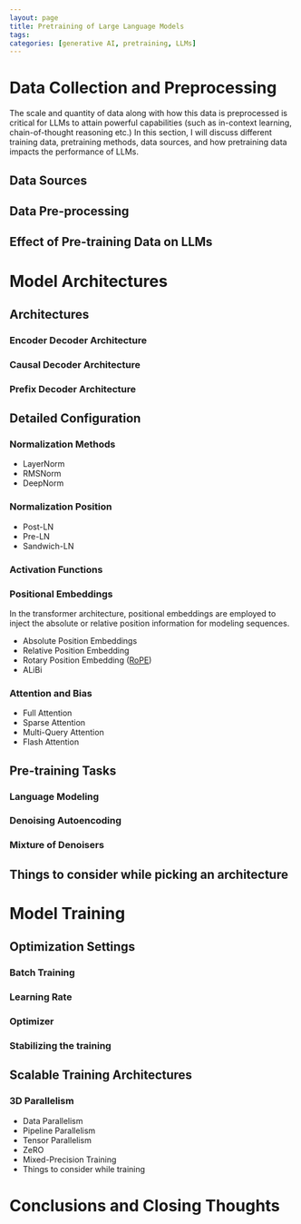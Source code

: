 ```yaml
---
layout: page
title: Pretraining of Large Language Models 
tags:  
categories: [generative AI, pretraining, LLMs]
---
```


# Data Collection and Preprocessing
The scale and quantity of data along with how this data is preprocessed is critical for LLMs to attain powerful capabilities (such as in-context learning, chain-of-thought reasoning etc.) In this section, I will discuss different training data, pretraining methods, data sources, and how pretraining data impacts the performance of LLMs. 

## Data Sources
## Data Pre-processing
## Effect of Pre-training Data on LLMs

# Model Architectures
## Architectures
### Encoder Decoder Architecture
### Causal Decoder Architecture
### Prefix Decoder Architecture
## Detailed Configuration
### Normalization Methods
- LayerNorm
- RMSNorm
- DeepNorm
### Normalization Position
- Post-LN
- Pre-LN
- Sandwich-LN
### Activation Functions
### Positional Embeddings
In the transformer architecture, positional embeddings are employed to inject the absolute or relative position information for modeling sequences. 
- Absolute Position Embeddings
- Relative Position Embedding 
- Rotary Position Embedding ([RoPE](https://arxiv.org/pdf/2310.01924.pdf))
- ALiBi
### Attention and Bias
- Full Attention 
- Sparse Attention
- Multi-Query Attention
- Flash Attention
## Pre-training Tasks
### Language Modeling
### Denoising Autoencoding
### Mixture of Denoisers
## Things to consider while picking an architecture

# Model Training
## Optimization Settings
### Batch Training
### Learning Rate
### Optimizer
### Stabilizing the training
## Scalable Training Architectures
### 3D Parallelism
- Data Parallelism
- Pipeline Parallelism
- Tensor Parallelism
- ZeRO
- Mixed-Precision Training
- Things to consider while training

# Conclusions and Closing Thoughts